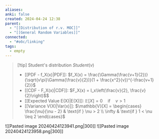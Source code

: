 ```yaml
---
aliases: 
anki: false
created: 2024-04-24 12:38
parent:
  - "[[Distribution of r.v. MOC]]"
  - "[[General Random Variables]]"
connected:
  - "#обс/linking"
tags:
  - empty
---
```

> [!tip] Student's distribution $Student(v)$
> - [[PDF - f_X(x)|PDF]]: $f_X(x) = \frac{\Gamma(\frac{v+1}{2})}{\sqrt{v\pi}\Gamma(\frac{v}{2})}(1 + \frac{x^2}{v})^{-\frac{v+1}{2}}$
> - [[CDF - F_X(x)|CDF]]: $F_X(x) = I_x\left(\frac{v}{2}, \frac{v}{2}\right)$$
> - [[Expected Value E(X)|E(X)]]: $\mathbb{E}[X] = 0 \quad \text{if} \quad v > 1$
> - [[Variance V(X)|Var(x)]]: $\mathbb{V}[X] = \begin{cases}  \frac{\nu}{\nu - 2} & \text{if } \nu > 2 \\ \infty & \text{if } 1 < \nu \leq 2 \end{cases}$

![[Pasted image 20240424123941.png|300]]
![[Pasted image 20240424123958.png|300]]